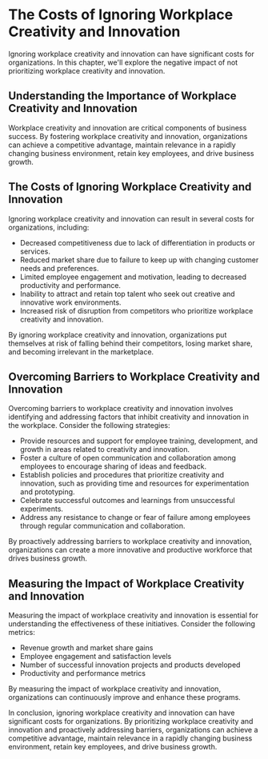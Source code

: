 The Costs of Ignoring Workplace Creativity and Innovation
===========================================================================================================================================

Ignoring workplace creativity and innovation can have significant costs for organizations. In this chapter, we'll explore the negative impact of not prioritizing workplace creativity and innovation.

Understanding the Importance of Workplace Creativity and Innovation
-------------------------------------------------------------------

Workplace creativity and innovation are critical components of business success. By fostering workplace creativity and innovation, organizations can achieve a competitive advantage, maintain relevance in a rapidly changing business environment, retain key employees, and drive business growth.

The Costs of Ignoring Workplace Creativity and Innovation
---------------------------------------------------------

Ignoring workplace creativity and innovation can result in several costs for organizations, including:

* Decreased competitiveness due to lack of differentiation in products or services.
* Reduced market share due to failure to keep up with changing customer needs and preferences.
* Limited employee engagement and motivation, leading to decreased productivity and performance.
* Inability to attract and retain top talent who seek out creative and innovative work environments.
* Increased risk of disruption from competitors who prioritize workplace creativity and innovation.

By ignoring workplace creativity and innovation, organizations put themselves at risk of falling behind their competitors, losing market share, and becoming irrelevant in the marketplace.

Overcoming Barriers to Workplace Creativity and Innovation
----------------------------------------------------------

Overcoming barriers to workplace creativity and innovation involves identifying and addressing factors that inhibit creativity and innovation in the workplace. Consider the following strategies:

* Provide resources and support for employee training, development, and growth in areas related to creativity and innovation.
* Foster a culture of open communication and collaboration among employees to encourage sharing of ideas and feedback.
* Establish policies and procedures that prioritize creativity and innovation, such as providing time and resources for experimentation and prototyping.
* Celebrate successful outcomes and learnings from unsuccessful experiments.
* Address any resistance to change or fear of failure among employees through regular communication and collaboration.

By proactively addressing barriers to workplace creativity and innovation, organizations can create a more innovative and productive workforce that drives business growth.

Measuring the Impact of Workplace Creativity and Innovation
-----------------------------------------------------------

Measuring the impact of workplace creativity and innovation is essential for understanding the effectiveness of these initiatives. Consider the following metrics:

* Revenue growth and market share gains
* Employee engagement and satisfaction levels
* Number of successful innovation projects and products developed
* Productivity and performance metrics

By measuring the impact of workplace creativity and innovation, organizations can continuously improve and enhance these programs.

In conclusion, ignoring workplace creativity and innovation can have significant costs for organizations. By prioritizing workplace creativity and innovation and proactively addressing barriers, organizations can achieve a competitive advantage, maintain relevance in a rapidly changing business environment, retain key employees, and drive business growth.
